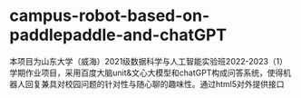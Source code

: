 # campus-robot-based-on-paddlepaddle-and-chatGPT
本项目为山东大学（威海）2021级数据科学与人工智能实验班2022-2023（1）学期作业项目，采用百度大脑unit&amp;文心大模型和chatGPT构成问答系统，使得机器人回复兼具对校园问题的针对性与随心聊的趣味性。通过html5对外提供接口
